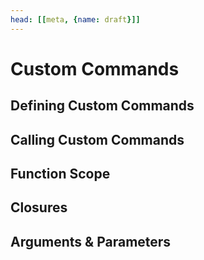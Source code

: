 ```yaml
---
head: [[meta, {name: draft}]]
---
```

# Custom Commands

## Defining Custom Commands

## Calling Custom Commands

## Function Scope

## Closures

## Arguments & Parameters

